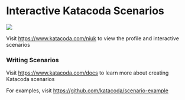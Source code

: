 # Interactive Katacoda Scenarios

[![](http://shields.katacoda.com/katacoda/niuk/count.svg)](https://www.katacoda.com/niuk "Get your profile on Katacoda.com")

Visit https://www.katacoda.com/niuk to view the profile and interactive scenarios

### Writing Scenarios
Visit https://www.katacoda.com/docs to learn more about creating Katacoda scenarios

For examples, visit https://github.com/katacoda/scenario-example
